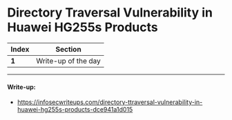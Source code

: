 # Directory Traversal Vulnerability in Huawei HG255s Products

Index | Section
--- | ---
**1** | Write-up of the day

___


#### Write-up: 

* https://infosecwriteups.com/directory-ttraversal-vulnerability-in-huawei-hg255s-products-dce941a1d015
